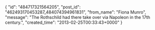  {
   "id": "484717321564205",
   "post_id": "462493170453287_484074394961831",
   "from_name": "Fiona Munro",
   "message": "The Rothschild had there take over via Napoleon in the 17th century.",
   "created_time": "2013-02-25T00:33:43+0000"
 }
